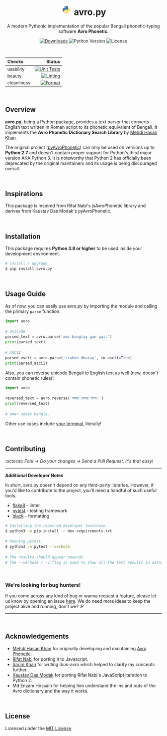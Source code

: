 <div align="center">

# <img src="https://raw.githubusercontent.com/github/explore/80688e429a7d4ef2fca1e82350fe8e3517d3494d/topics/python/python.png" height="35px"/> avro.py

A modern Pythonic implementation of the popular Bengali phonetic-typing software **Avro Phonetic.**

[![Downloads](https://static.pepy.tech/personalized-badge/avro-py?period=total&units=international_system&left_color=grey&right_color=black&left_text=Downloads)](https://pepy.tech/project/avro-py)
![Python Version](https://img.shields.io/pypi/pyversions/avro.py.svg?color=black&label=Python)
![License](https://img.shields.io/pypi/l/avro.py.svg?color=black&label=License)

<br>

| Checks | Status | 
|:---|---:|
| usability | [![Unit Tests](https://github.com/hitblast/avro.py/actions/workflows/unit-tests.yml/badge.svg?branch=main)](https://github.com/hitblast/avro.py/actions/workflows/unit-tests.yml) |
| beauty | [![Linting](https://github.com/hitblast/avro.py/actions/workflows/linting.yml/badge.svg?branch=main)](https://github.com/hitblast/avro.py/actions/workflows/linting.yml) |
| cleanliness | [![Format](https://github.com/hitblast/avro.py/actions/workflows/formatting.yml/badge.svg?branch=main)](https://github.com/hitblast/avro.py/actions/workflows/formatting.yml) |

<br>

</div>

## Overview

**avro.py**, being a Python package, provides a text parser that converts English text written in Roman script to its phonetic equivalent of Bengali. It implements the **Avro Phonetic Dictionary Search Library** by [Mehdi Hasan Khan](https://github.com/mugli).

The original project ([pyAvroPhonetic](https://github.com/kaustavdm/pyAvroPhonetic)) can only be used on versions up to **Python 2.7** and doesn't contain proper support for Python's third major version AKA Python 3. It is noteworthy that Python 2 has officially been deprecated by the original maintainers and its usage is being discouraged overall.

<br>

## Inspirations

This package is inspired from Rifat Nabi's jsAvroPhonetic library and derives from Kaustav Das Modak's pyAvroPhonetic.

<br>

## Installation

This package requires **Python 3.8 or higher** to be used inside your development environment.

```bash
# install / upgrade
$ pip install avro.py
```

<br>

## Usage Guide
As of now, you can easily use avro.py by importing the module and calling the primary `parse` function.

```python
import avro

# Unicode
parsed_text = avro.parse('ami banglay gan gai.')
print(parsed_text)

# ASCII
parsed_ascii = avro.parse('srabon dharay', in_ascii=True)
print(parsed_ascii)
```

Also, you can reverse unicode Bengali to English text as well (new, doesn't contain phonetic rules)!

```python
import avro

reversed_text = avro.reverse('আমার সোনার বাংলা।')
print(reversed_text)

# amar sonar bangla.
```

Other use cases include [your terminal](https://github.com/hitblast/avro.py-cli), literally!

<br>

## Contributing

:octocat: *Fork -> Do your changes -> Send a Pull Request, it's that easy!* <br>

---


**Additional Developer Notes**

In short, avro.py doesn't depend on any third-party libraries. However, if you'd like to contribute to the project, you'll need a handful of such useful tools. <br>

- [flake8](https://flake8.pycqa.org/en/latest/) - linter
- [pytest](https://pypi.python.org/pypi/pytest) - testing framework
- [black](https://github.com/psf/black) - formatting

```bash
# Installing the required developer toolchain.
$ python3 -m pip install -r dev-requirements.txt

# Running pytest.
$ python3 -m pytest --verbose

# The results should appear onwards.
# The --verbose / -v flag is used to show all the test results in detail.
```

<br>

### We're looking for bug hunters!

If you come across any kind of bug or wanna request a feature, please let us know by opening an issue [here](https://github.com/hitblast/avro.py/issues). We do need more ideas to keep the project alive and running, don't we? :P

---

<br>

## Acknowledgements

- [Mehdi Hasan Khan](https://github.com/mugli) for originally developing and maintaining [Avro Phonetic](https://github.com/omicronlab/Avro-Keyboard).
- [Rifat Nabi](https://github.com/torifat) for porting it to Javascript.
- [Sarim Khan](https://github.com/sarim) for writing ibus-avro which helped to clarify my concepts further.
- [Kaustav Das Modak](https://github.com/kaustavdm) for porting Rifat Nabi's JavaScript iteration to Python 2.
- Md Enzam Hossain for helping him understand the ins and outs of the Avro dictionary and the way it works.

<br>

## License

Licensed under the [MIT License](https://github.com/hitblast/avro.py/blob/main/LICENSE).
